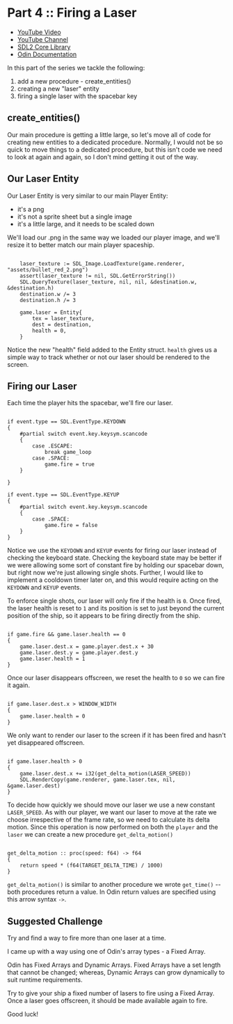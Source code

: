 # Part 4 :: Firing a Laser

* [YouTube Video]()
* [YouTube Channel](https://www.youtube.com/channel/UCKXSHFNc-5D9i3heHkHgeUg)
* [SDL2 Core Library](https://wiki.libsdl.org/CategoryAPI)
* [Odin Documentation](https://github.com/odin-lang/Odin/wiki)

In this part of the series we tackle the following:

1. add a new procedure - create_entities()
2. creating a new "laser" entity
3. firing a single laser with the spacebar key

## create_entities()

Our main procedure is getting a little large, so let's move all of code for creating new entities to a dedicated procedure. Normally, I would not be so quick to move things to a dedicated procedure, but this isn't code we need to look at again and again, so I don't mind getting it out of the way.

## Our Laser Entity

Our Laser Entity is very similar to our main Player Entity:

- it's a png
- it's not a sprite sheet but a single image
- it's a little large, and it needs to be scaled down

We'll load our .png in the same way we loaded our player image, and we'll resize it to better match our main player spaceship.

```odin

	laser_texture := SDL_Image.LoadTexture(game.renderer, "assets/bullet_red_2.png")
	assert(laser_texture != nil, SDL.GetErrorString())
	SDL.QueryTexture(laser_texture, nil, nil, &destination.w, &destination.h)
	destination.w /= 3
	destination.h /= 3

	game.laser = Entity{
		tex = laser_texture,
		dest = destination,
		health = 0,
	}

```

Notice the new "health" field added to the Entity struct. `health` gives us a simple way to track whether or not our laser should be rendered to the screen.

## Firing our Laser

Each time the player hits the spacebar, we'll fire our laser.

```odin

if event.type == SDL.EventType.KEYDOWN
{
	#partial switch event.key.keysym.scancode
	{
		case .ESCAPE:
			break game_loop
		case .SPACE:
			game.fire = true
	}

}

if event.type == SDL.EventType.KEYUP
{
	#partial switch event.key.keysym.scancode
	{
		case .SPACE:
			game.fire = false
	}
}

```

Notice we use the `KEYDOWN` and `KEYUP` events for firing our laser instead of checking the keyboard state. Checking the keyboard state may be better if we were allowing some sort of constant fire by holding our spacebar down, but right now we're just allowing single shots. Further, I would like to implement a cooldown timer later on, and this would require acting on the `KEYDOWN` and `KEYUP` events.

To enforce single shots, our laser will only fire if the health is `0`. Once fired, the laser health is reset to `1` and its position is set to just beyond the current position of the ship, so it appears to be firing directly from the ship.

```odin

if game.fire && game.laser.health == 0
{
	game.laser.dest.x = game.player.dest.x + 30
	game.laser.dest.y = game.player.dest.y
	game.laser.health = 1
}

```

Once our laser disappears offscreen, we reset the health to `0` so we can fire it again.

```odin

if game.laser.dest.x > WINDOW_WIDTH
{
	game.laser.health = 0
}

```

We only want to render our laser to the screen if it has been fired and hasn't yet disappeared offscreen.

```odin

if game.laser.health > 0
{
	game.laser.dest.x += i32(get_delta_motion(LASER_SPEED))
	SDL.RenderCopy(game.renderer, game.laser.tex, nil, &game.laser.dest)
}

```

To decide how quickly we should move our laser we use a new constant `LASER_SPEED`. As with our player, we want our laser to move at the rate we choose irrespective of the frame rate, so we need to calculate its delta motion. Since this operation is now performed on both the `player` and the `laser` we can create a new procedure `get_delta_motion()`

```odin

get_delta_motion :: proc(speed: f64) -> f64
{
	return speed * (f64(TARGET_DELTA_TIME) / 1000)
}

```

`get_delta_motion()` is similar to another procedure we wrote `get_time()` -- both procedures return a value. In Odin return values are specified using this arrow syntax `->`.

## Suggested Challenge

Try and find a way to fire more than one laser at a time.

I came up with a way using one of Odin's array types - a Fixed Array.

Odin has Fixed Arrays and Dynamic Arrays. Fixed Arrays have a set length that cannot be changed; whereas, Dynamic Arrays can grow dynamically to suit runtime requirements.

Try to give your ship a fixed number of lasers to fire using a Fixed Array. Once a laser goes offscreen, it should be made available again to fire.

Good luck!

